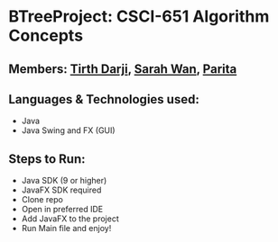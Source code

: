 # BTreeProject: CSCI-651 Algorithm Concepts

## Members: [Tirth Darji](https://github.com/tirthdarji), [Sarah Wan](https://github.com/shunwa131), [Parita](https://github.com/pnavadiy)

## Languages & Technologies used:

- Java
- Java Swing and FX (GUI)

## Steps to Run:

- Java SDK (9 or higher)
- JavaFX SDK required
- Clone repo
- Open in preferred IDE
- Add JavaFX to the project
- Run Main file and enjoy!

